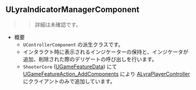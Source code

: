 ## ULyraIndicatorManagerComponent

>> 詳細は未確認です。

* 概要
	* `UControllerComponent` の派生クラスです。
	* インタラクト時に表示されるインジケーターの保持と、インジケータが追加、削除された際のデリゲートの呼び出しを行います。
	* `ShooterCore` ([UGameFeatureData]) にて [UGameFeatureAction_AddComponents] により [ALyraPlayerController] にクライアントのみで追加しています。

<!--- ページ内のリンク --->

<!--- 自前の画像へのリンク --->

<!--- generated --->
[ALyraPlayerController]: ../../Lyra/GameplayFramework/ALyraPlayerController.md#alyraplayercontroller
[UGameFeatureAction_AddComponents]: ../../UE/GameFeature/UGameFeatureAction_AddComponents.md#ugamefeatureactionaddcomponents
[UGameFeatureData]: ../../UE/GameFeature/UGameFeatureData.md#ugamefeaturedata
